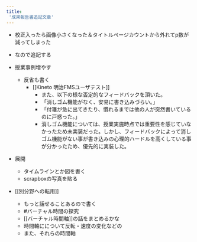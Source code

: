 ```yaml
---
title:
 '成果報告書追記文章'
---
```


- 校正入ったら画像小さくなった＆タイトルページカウントから外れてp数が減ってしまった
- なので追記する

- 授業事例増やす
    - 反省も書く
        - [[Kineto 明治FMSユーザテスト]]
            - また、以下の様な否定的なフィードバックを頂いた。
            - 「消しゴム機能がなく、安易に書き込みづらい。」
            - 「付箋が急に出てきたり、慣れるまでは他の人が突然書いているのに戸惑った。」
            - 消しゴム機能については、授業実施時点では重要性を感じていなかったため未実装だった。しかし、フィードバックによって消しゴム機能がない事が書き込みの心理的ハードルを高くしている事が分かったため、優先的に実装した。

- 展開
    - タイムラインとか図を書く
    - scrapboxの写真を貼る
- [[別分野への転用]]
    - もっと話せることあるので書く
    - #バーチャル時間の探究
    - [[バーチャル時間軸]]の話をまとめるかな
    - 時間軸にについて反転・速度の変化などの
    - また、それらの時間軸
